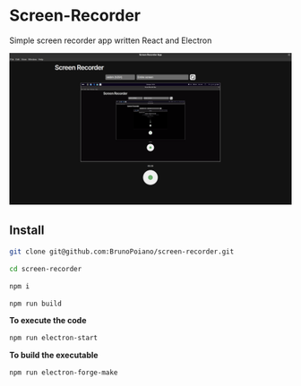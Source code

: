 # Screen-Recorder
Simple screen recorder app written React and Electron

![Screenshot of the App.](/public/demo.png)

## Install
```bash
git clone git@github.com:BrunoPoiano/screen-recorder.git
```
```bash
cd screen-recorder
```
```bash
npm i
```
```bash
npm run build
```
**To execute the code**
```bash
npm run electron-start
```
**To build the executable**
```bash
npm run electron-forge-make
```

